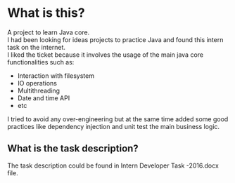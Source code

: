 # What is this?
A project to learn Java core.    
I had been looking for ideas projects to practice Java and found this intern task on the internet.  
I liked the ticket because it involves the usage of the main java core functionalities such as:
- Interaction with filesystem
- IO operations
- Multithreading
- Date and time API
- etc

I tried to avoid any over-engineering but at the same time added some good practices like dependency injection and unit test the main business logic.
## What is the task description?
The task description could be found in Intern Developer Task -2016.docx file.
